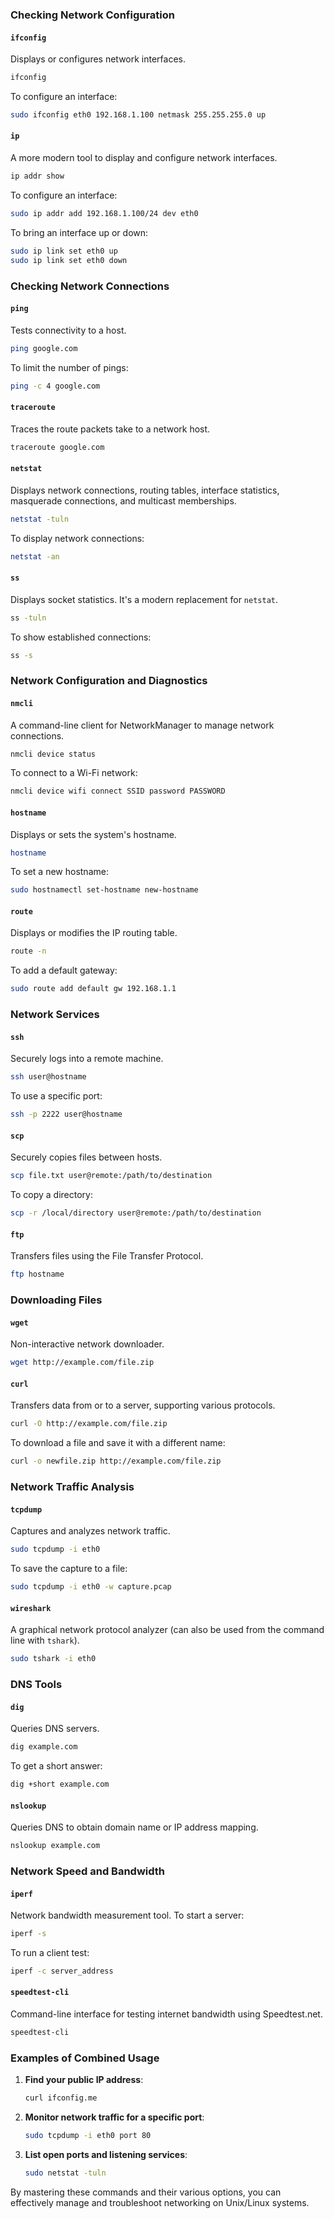
### Checking Network Configuration

#### `ifconfig`
Displays or configures network interfaces.
```bash
ifconfig
```
To configure an interface:
```bash
sudo ifconfig eth0 192.168.1.100 netmask 255.255.255.0 up
```

#### `ip`
A more modern tool to display and configure network interfaces.
```bash
ip addr show
```
To configure an interface:
```bash
sudo ip addr add 192.168.1.100/24 dev eth0
```
To bring an interface up or down:
```bash
sudo ip link set eth0 up
sudo ip link set eth0 down
```

### Checking Network Connections

#### `ping`
Tests connectivity to a host.
```bash
ping google.com
```
To limit the number of pings:
```bash
ping -c 4 google.com
```

#### `traceroute`
Traces the route packets take to a network host.
```bash
traceroute google.com
```

#### `netstat`
Displays network connections, routing tables, interface statistics, masquerade connections, and multicast memberships.
```bash
netstat -tuln
```
To display network connections:
```bash
netstat -an
```

#### `ss`
Displays socket statistics. It's a modern replacement for `netstat`.
```bash
ss -tuln
```
To show established connections:
```bash
ss -s
```

### Network Configuration and Diagnostics

#### `nmcli`
A command-line client for NetworkManager to manage network connections.
```bash
nmcli device status
```
To connect to a Wi-Fi network:
```bash
nmcli device wifi connect SSID password PASSWORD
```

#### `hostname`
Displays or sets the system's hostname.
```bash
hostname
```
To set a new hostname:
```bash
sudo hostnamectl set-hostname new-hostname
```

#### `route`
Displays or modifies the IP routing table.
```bash
route -n
```
To add a default gateway:
```bash
sudo route add default gw 192.168.1.1
```

### Network Services

#### `ssh`
Securely logs into a remote machine.
```bash
ssh user@hostname
```
To use a specific port:
```bash
ssh -p 2222 user@hostname
```

#### `scp`
Securely copies files between hosts.
```bash
scp file.txt user@remote:/path/to/destination
```
To copy a directory:
```bash
scp -r /local/directory user@remote:/path/to/destination
```

#### `ftp`
Transfers files using the File Transfer Protocol.
```bash
ftp hostname
```

### Downloading Files

#### `wget`
Non-interactive network downloader.
```bash
wget http://example.com/file.zip
```

#### `curl`
Transfers data from or to a server, supporting various protocols.
```bash
curl -O http://example.com/file.zip
```
To download a file and save it with a different name:
```bash
curl -o newfile.zip http://example.com/file.zip
```

### Network Traffic Analysis

#### `tcpdump`
Captures and analyzes network traffic.
```bash
sudo tcpdump -i eth0
```
To save the capture to a file:
```bash
sudo tcpdump -i eth0 -w capture.pcap
```

#### `wireshark`
A graphical network protocol analyzer (can also be used from the command line with `tshark`).
```bash
sudo tshark -i eth0
```

### DNS Tools

#### `dig`
Queries DNS servers.
```bash
dig example.com
```
To get a short answer:
```bash
dig +short example.com
```

#### `nslookup`
Queries DNS to obtain domain name or IP address mapping.
```bash
nslookup example.com
```

### Network Speed and Bandwidth

#### `iperf`
Network bandwidth measurement tool.
To start a server:
```bash
iperf -s
```
To run a client test:
```bash
iperf -c server_address
```

#### `speedtest-cli`
Command-line interface for testing internet bandwidth using Speedtest.net.
```bash
speedtest-cli
```

### Examples of Combined Usage

1. **Find your public IP address**:
   ```bash
   curl ifconfig.me
   ```

2. **Monitor network traffic for a specific port**:
   ```bash
   sudo tcpdump -i eth0 port 80
   ```

3. **List open ports and listening services**:
   ```bash
   sudo netstat -tuln
   ```

By mastering these commands and their various options, you can effectively manage and troubleshoot networking on Unix/Linux systems.